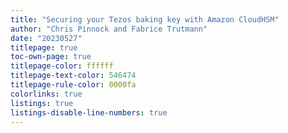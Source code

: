 ```yaml
---
title: "Securing your Tezos baking key with Amazon CloudHSM"
author: "Chris Pinnock and Fabrice Trutmann"
date: "20230527"
titlepage: true
toc-own-page: true
titlepage-color: ffffff
titlepage-text-color: 546474
titlepage-rule-color: 0000fa
colorlinks: true
listings: true
listings-disable-line-numbers: true
---
```

<!-- Pandoc above, --- must be first line -->

<!-- Jekyll Blog Format
---
layout: post
title: "Securing your Tezos baking key with Amazon CloudHSM"
date: 2023-05-27
type: post
parent_id: '0'
published: false
exclude: true
password: ''
status: publish
categories:
- Tezos
tags:
- Tezos
- HSM
meta:
permalink: "/tezos/awshsm/"
---
-->


